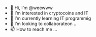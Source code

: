 - 👋 Hi, I’m @weewww
- 👀 I’m interested in cryptocoins and IT
- 🌱 I’m currently learning IT programmig 
- 💞️ I’m looking to collaborateon ..
- 📫 How to reach me ...

<!---
weewww/weewww is a ✨ special ✨ repository because its `README.md` (this file) appears on your GitHub profile.
You can click the Preview link to take a look at your changes.
--->
